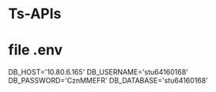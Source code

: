 # Ts-APIs
# file .env
DB_HOST='10.80.6.165'
DB_USERNAME='stu64160168'
DB_PASSWORD='CznMMEFR'
DB_DATABASE='stu64160168'
